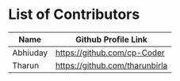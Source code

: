 # List of Contributors

| Name     | Github Profile Link            |
| -------- | ------------------------------ |
| Abhiuday | https://github.com/cp-Coder    |
| Tharun   | https://github.com/tharunbirla |